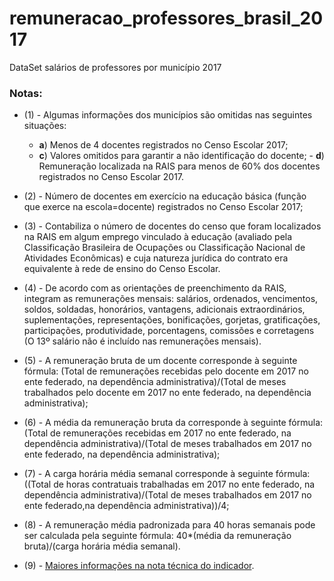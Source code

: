 # remuneracao_professores_brasil_2017
DataSet salários de professores por município 2017

 ### Notas: 
 - (1) - Algumas informações dos municípios são omitidas nas
   seguintes situações: 
     - **a**) Menos de 4 docentes registrados no Censo Escolar 2017; 
      - **c**) Valores omitidos para garantir a não identificação do docente;
       - **d**) Remuneração localizada na RAIS para menos de 60% dos docentes registrados no Censo Escolar 2017.
              
- (2) - Número de docentes em exercício na educação básica (função que exerce na escola=docente) registrados no Censo Escolar 2017;
 - (3) - Contabiliza o número de docentes do censo que foram localizados na RAIS em algum emprego vinculado à educação (avaliado pela Classificação Brasileira de Ocupações ou Classificação Nacional de Atividades Econômicas) e cuja natureza jurídica do contrato era equivalente à rede de ensino do Censo Escolar.
- (4) - De acordo com as orientações de preenchimento da RAIS, integram as remunerações mensais: salários, ordenados, vencimentos, soldos, soldadas, honorários, vantagens, adicionais extraordinários, suplementações, representações, bonificações, gorjetas, gratificações, participações, produtividade, porcentagens, comissões e corretagens (O 13º salário não é incluído nas remunerações mensais).
-  (5) - A remuneração bruta de um docente corresponde à seguinte fórmula: (Total de remunerações recebidas pelo docente em 2017 no ente federado, na dependência administrativa)/(Total de meses trabalhados pelo docente em 2017 no ente federado, na dependência administrativa);
- (6) - A média da remuneração bruta da corresponde à seguinte fórmula: (Total de remunerações recebidas em 2017 no ente federado, na dependência administrativa)/(Total de meses trabalhados em 2017 no ente federado, na dependência administrativa);
- (7) - A carga horária média semanal corresponde à seguinte fórmula: ((Total de horas contratuais trabalhadas em 2017 no ente federado, na dependência  administrativa)/(Total de meses trabalhados em 2017 no ente federado,na dependência administrativa))/4;

- (8) - A remuneração média padronizada para 40 horas semanais pode ser calculada pela seguinte fórmula: 40*(média da remuneração bruta)/(carga horária média semanal).
-  (9) - [Maiores informações na nota técnica do indicador](http://download.inep.gov.br/informacoes_estatisticas/indicadores_educacionais/2014/rendimento_medio_docentes/rendimento_medio_docentes_2014.pdf). 
